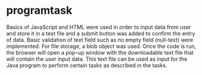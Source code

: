 # programtask
Basics of JavaScript and HTML were used in order to input data from user and store it in a text file and a submit button was added to confirm the entry of data. Basic validation of text field such as no empty field (null-text) were implemented. For file storage, a blob object was used.
Once the code is run, the browser will open a pop-up window with the downloadable text file that will contain the user input data. This text file can be used as input for the Java program to perform certain tasks as described in the tasks.
